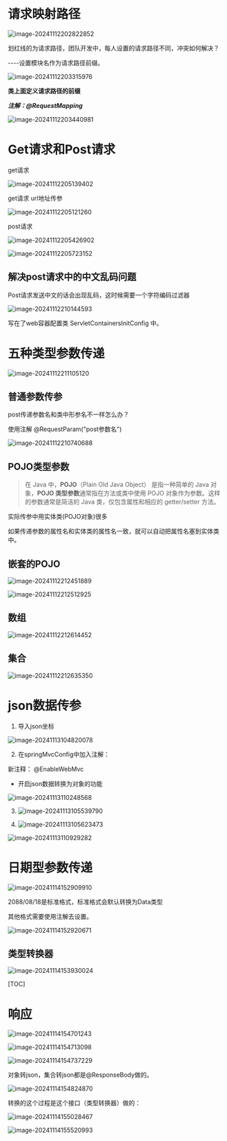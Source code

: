 # 请求映射路径

 ![image-20241112202822852](D:\md_image\image-20241112202822852.png)

划红线的为请求路径，团队开发中，每人设置的请求路径不同，冲突如何解决？

----设置模块名作为请求路径前缀。

 ![image-20241112203315976](D:\md_image\image-20241112203315976.png)

**类上面定义请求路径的前缀**



***注解：@RequestMapping***

 ![image-20241112203440981](D:\md_image\image-20241112203440981.png)



# Get请求和Post请求

get请求

 ![image-20241112205139402](D:\md_image\image-20241112205139402.png)



get请求 url地址传参

 ![image-20241112205121260](D:\md_image\image-20241112205121260.png)



post请求

 ![image-20241112205426902](D:\md_image\image-20241112205426902.png)

 ![image-20241112205723152](D:\md_image\image-20241112205723152.png)

## 解决post请求中的中文乱码问题

Post请求发送中文的话会出现乱码，这时候需要一个字符编码过滤器

 ![image-20241112210144593](D:\md_image\image-20241112210144593.png)

写在了web容器配置类 ServletContainersInitConfig 中。



# 五种类型参数传递

 ![image-20241112211105120](D:\md_image\image-20241112211105120.png)

## 普通参数传参

post传递参数名和类中形参名不一样怎么办？

使用注解 @RequestParam("post参数名")

 ![image-20241112210740688](D:\md_image\image-20241112210740688.png)

## POJO类型参数

> 在 Java 中，**POJO**（Plain Old Java Object） 是指一种简单的 Java 对象，**POJO 类型参数**通常指在方法或类中使用 POJO 对象作为参数。这样的参数通常是简洁的 Java 类，仅包含属性和相应的 getter/setter 方法。

实际传参中用实体类(POJO对象)很多

如果传递参数的属性名和实体类的属性名一致，就可以自动把属性名塞到实体类中。



## 嵌套的POJO

 ![image-20241112212451889](D:\md_image\image-20241112212451889.png)

 ![image-20241112212512925](D:\md_image\image-20241112212512925.png)



## 数组

 ![image-20241112212614452](D:\md_image\image-20241112212614452.png)

## 集合

 ![image-20241112212635350](D:\md_image\image-20241112212635350.png)

# json数据传参

1. 导入json坐标

 ![image-20241113104820078](D:\md_image\image-20241113104820078.png)

2. 在springMvcConfig中加入注解：

新注释： @EnableWebMvc   

* 开启json数据转换为对象的功能



![image-20241113110248568](D:\md_image\image-20241113110248568.png)



3.  ![image-20241113105539790](D:\md_image\image-20241113105539790.png)



4.  ![image-20241113105623473](D:\md_image\image-20241113105623473.png)



![image-20241113110929282](D:\md_image\image-20241113110929282.png)

# 日期型参数传递

 ![image-20241114152909910](D:\md_image\image-20241114152909910.png)

2088/08/18是标准格式，标准格式会默认转换为Data类型

其他格式需要使用注解去设置。

 ![image-20241114152920671](D:\md_image\image-20241114152920671.png)



## 类型转换器

 ![image-20241114153930024](D:\md_image\image-20241114153930024.png)

[TOC]



# 响应

 ![image-20241114154701243](D:\md_image\image-20241114154701243.png)

 ![image-20241114154713098](D:\md_image\image-20241114154713098.png)

 ![image-20241114154737229](D:\md_image\image-20241114154737229.png)

 对象转json，集合转json都是@ResponseBody做的。

![image-20241114154824870](D:\md_image\image-20241114154824870.png)

转换的这个过程是这个接口（类型转换器）做的：

![image-20241114155028467](D:\md_image\image-20241114155028467.png)



![image-20241114155520993](D:\md_image\image-20241114155520993.png)